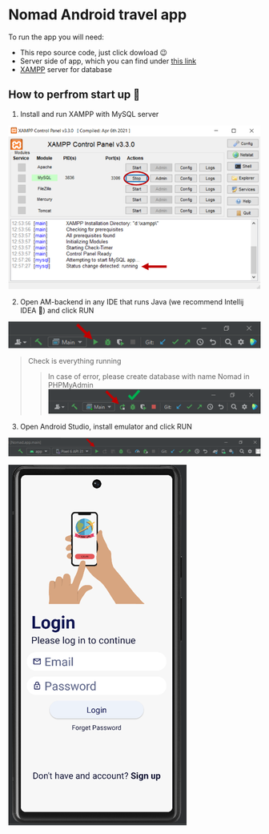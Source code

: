 # Nomad Android travel app
To run the app you will need:
* This repo source code, just click dowload 😉
* Server side of app, which you can find under  [this link](https://github.com/CoyotWilly/AM-backend.git)
* [XAMPP](https://www.apachefriends.org/pl/download.html) server for database

## How to perfrom start up 🛫
1. Install and run XAMPP with MySQL server

![xampp status RUNNING](https://github.com/CoyotWilly/nomad-app/blob/master/readme_files/xampp_config.png)

2. Open AM-backend in any IDE that runs Java (we recommend Intellij IDEA 🤫) and click RUN

![backend run img](https://github.com/CoyotWilly/nomad-app/blob/master/readme_files/backend_run.png)

>Check is everything running
>>In case of error, please create database with name Nomad in PHPMyAdmin
![backend running img](https://github.com/CoyotWilly/nomad-app/blob/master/readme_files/backend_Ok.png)

3. Open Android Studio, install emulator and click RUN

![android studio run](https://github.com/CoyotWilly/nomad-app/blob/master/readme_files/droid_run.png)

![project is running](https://github.com/CoyotWilly/nomad-app/blob/master/readme_files/done.png)
